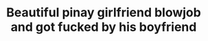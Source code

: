---
layout: post
title: Beautiful pinay girlfriend blowjob and got fucked by his boyfriend
duration: '15:53'
view: 445
rate: 2
video: 'https://flashservice.xvideos.com/embedframe/26354513'
category: 
 - amateur
 - beautiful
 - brunette
 - curvy
 - pinay
 - quickie
 - student
tags: 
 - pinay-sex
priority: 0.9
changefreq: daily
---